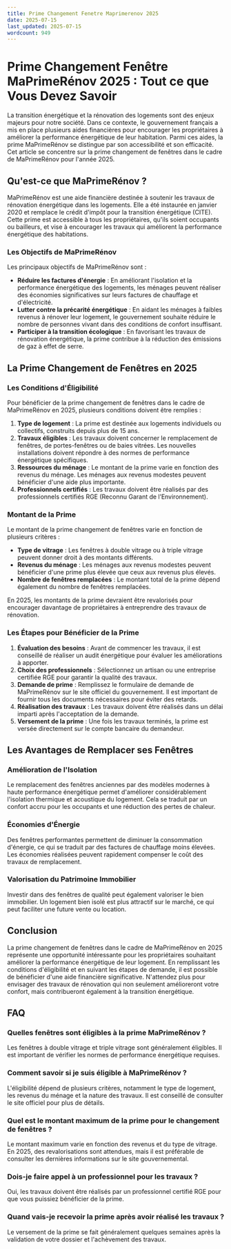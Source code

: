 ```yaml
---
title: Prime Changement Fenetre Maprimerenov 2025
date: 2025-07-15
last_updated: 2025-07-15
wordcount: 949
---
```


# Prime Changement Fenêtre MaPrimeRénov 2025 : Tout ce que Vous Devez Savoir

La transition énergétique et la rénovation des logements sont des enjeux majeurs pour notre société. Dans ce contexte, le gouvernement français a mis en place plusieurs aides financières pour encourager les propriétaires à améliorer la performance énergétique de leur habitation. Parmi ces aides, la prime MaPrimeRénov se distingue par son accessibilité et son efficacité. Cet article se concentre sur la prime changement de fenêtres dans le cadre de MaPrimeRénov pour l'année 2025.

## Qu'est-ce que MaPrimeRénov ?

MaPrimeRénov est une aide financière destinée à soutenir les travaux de rénovation énergétique dans les logements. Elle a été instaurée en janvier 2020 et remplace le crédit d'impôt pour la transition énergétique (CITE). Cette prime est accessible à tous les propriétaires, qu'ils soient occupants ou bailleurs, et vise à encourager les travaux qui améliorent la performance énergétique des habitations.

### Les Objectifs de MaPrimeRénov

Les principaux objectifs de MaPrimeRénov sont :

- **Réduire les factures d'énergie** : En améliorant l'isolation et la performance énergétique des logements, les ménages peuvent réaliser des économies significatives sur leurs factures de chauffage et d'électricité.
- **Lutter contre la précarité énergétique** : En aidant les ménages à faibles revenus à rénover leur logement, le gouvernement souhaite réduire le nombre de personnes vivant dans des conditions de confort insuffisant.
- **Participer à la transition écologique** : En favorisant les travaux de rénovation énergétique, la prime contribue à la réduction des émissions de gaz à effet de serre.

## La Prime Changement de Fenêtres en 2025

### Les Conditions d'Éligibilité

Pour bénéficier de la prime changement de fenêtres dans le cadre de MaPrimeRénov en 2025, plusieurs conditions doivent être remplies :

1. **Type de logement** : La prime est destinée aux logements individuels ou collectifs, construits depuis plus de 15 ans.
2. **Travaux éligibles** : Les travaux doivent concerner le remplacement de fenêtres, de portes-fenêtres ou de baies vitrées. Les nouvelles installations doivent répondre à des normes de performance énergétique spécifiques.
3. **Ressources du ménage** : Le montant de la prime varie en fonction des revenus du ménage. Les ménages aux revenus modestes peuvent bénéficier d'une aide plus importante.
4. **Professionnels certifiés** : Les travaux doivent être réalisés par des professionnels certifiés RGE (Reconnu Garant de l’Environnement).

### Montant de la Prime

Le montant de la prime changement de fenêtres varie en fonction de plusieurs critères :

- **Type de vitrage** : Les fenêtres à double vitrage ou à triple vitrage peuvent donner droit à des montants différents.
- **Revenus du ménage** : Les ménages aux revenus modestes peuvent bénéficier d'une prime plus élevée que ceux aux revenus plus élevés.
- **Nombre de fenêtres remplacées** : Le montant total de la prime dépend également du nombre de fenêtres remplacées.

En 2025, les montants de la prime devraient être revalorisés pour encourager davantage de propriétaires à entreprendre des travaux de rénovation.

### Les Étapes pour Bénéficier de la Prime

1. **Évaluation des besoins** : Avant de commencer les travaux, il est conseillé de réaliser un audit énergétique pour évaluer les améliorations à apporter.
2. **Choix des professionnels** : Sélectionnez un artisan ou une entreprise certifiée RGE pour garantir la qualité des travaux.
3. **Demande de prime** : Remplissez le formulaire de demande de MaPrimeRénov sur le site officiel du gouvernement. Il est important de fournir tous les documents nécessaires pour éviter des retards.
4. **Réalisation des travaux** : Les travaux doivent être réalisés dans un délai imparti après l'acceptation de la demande.
5. **Versement de la prime** : Une fois les travaux terminés, la prime est versée directement sur le compte bancaire du demandeur.

## Les Avantages de Remplacer ses Fenêtres

### Amélioration de l'Isolation

Le remplacement des fenêtres anciennes par des modèles modernes à haute performance énergétique permet d'améliorer considérablement l'isolation thermique et acoustique du logement. Cela se traduit par un confort accru pour les occupants et une réduction des pertes de chaleur.

### Économies d'Énergie

Des fenêtres performantes permettent de diminuer la consommation d'énergie, ce qui se traduit par des factures de chauffage moins élevées. Les économies réalisées peuvent rapidement compenser le coût des travaux de remplacement.

### Valorisation du Patrimoine Immobilier

Investir dans des fenêtres de qualité peut également valoriser le bien immobilier. Un logement bien isolé est plus attractif sur le marché, ce qui peut faciliter une future vente ou location.

## Conclusion

La prime changement de fenêtres dans le cadre de MaPrimeRénov en 2025 représente une opportunité intéressante pour les propriétaires souhaitant améliorer la performance énergétique de leur logement. En remplissant les conditions d'éligibilité et en suivant les étapes de demande, il est possible de bénéficier d'une aide financière significative. N'attendez plus pour envisager des travaux de rénovation qui non seulement amélioreront votre confort, mais contribueront également à la transition énergétique.

## FAQ

### Quelles fenêtres sont éligibles à la prime MaPrimeRénov ?

Les fenêtres à double vitrage et triple vitrage sont généralement éligibles. Il est important de vérifier les normes de performance énergétique requises.

### Comment savoir si je suis éligible à MaPrimeRénov ?

L'éligibilité dépend de plusieurs critères, notamment le type de logement, les revenus du ménage et la nature des travaux. Il est conseillé de consulter le site officiel pour plus de détails.

### Quel est le montant maximum de la prime pour le changement de fenêtres ?

Le montant maximum varie en fonction des revenus et du type de vitrage. En 2025, des revalorisations sont attendues, mais il est préférable de consulter les dernières informations sur le site gouvernemental.

### Dois-je faire appel à un professionnel pour les travaux ?

Oui, les travaux doivent être réalisés par un professionnel certifié RGE pour que vous puissiez bénéficier de la prime.

### Quand vais-je recevoir la prime après avoir réalisé les travaux ?

Le versement de la prime se fait généralement quelques semaines après la validation de votre dossier et l'achèvement des travaux.